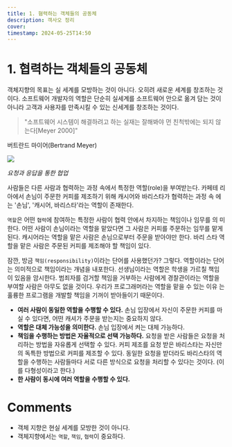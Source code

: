 ```yaml
---
title: 1. 혐력하는 객체들의 공동체
description: 객사오 정리
cover: 
timestamp: 2024-05-25T14:50
---
```

# 1. 협력하는 객체들의 공동체


객체지향의 목표는 실 세계를 모방하는 것이 아니다. 오히려 새로운 세계를 창조하는 것이다. 소프트웨어 개발자의 역할은 단순히 실세계를 소프트웨어 안으로 옮겨 담는 것이 아니라 고객과 사용자를 만족시킬 수 있는 신세계를 창조하는 것이다. 

> "소프트웨어 시스템이 해결하려고 하는 실재는 잘해봐야 먼 친척밖에는 되지 않는다[Meyer 2000]"
> 
 버트란드 마이어(Bertrand Meyer)


![](https://i.imgur.com/ng3E1I4.png)

_요청과 응답을 통한 협업_

사람들은 다른 사람과 협력하는 과정 속에서 특정한 역할(role)을 부여받는다. 카페테 리아에서 손님이 주문한 커피를 제조하기 위해 캐시어와 바리스타가 협력하는 과정 속 에는 '손님', '캐시어, 바리스타'라는 역할이 존재한다.

`역할`은 어떤 `협력`에 참여하는 특정한 사람이 협력 안에서 차지하는 책임이나 임무를 의 미한다. 어떤 사람이 손님이라는 역할을 맡았다면 그 사람은 커피를 주문하는 임무를 맡게 된다. 캐시어라는 역할을 맡은 사람은 손님으로부터 주문을 받아야만 한다. 바리 스타 역할을 맡은 사람은 주문된 커피를 제조해야 할 책임이 있다.

잠깐, 방금 `책임(responsibility)`이라는 단어를 사용했던가? 그렇다. 역할이라는 단어 는 의미적으로 책임이라는 개념을 내포한다. 선생님이라는 역할은 학생을 가르칠 책임 이 있음을 암시한다. 범죄자를 검거할 책임을 거부하는 사람에게 경찰관이라는 역할을 부여할 사람은 아무도 없을 것이다. 우리가 프로그래머라는 역할을 맡을 수 있는 이유 는 훌륭한 프로그램을 개발할 책임을 기꺼이 받아들이기 때문이다.

- **여러 사람이 동일한 역할을 수행할 수 있다.** 손님 입장에서 자신이 주문한 커피를 마실 수 있다면, 어떤 캐셔가 주문을 받는지는 중요하지 않다.
- **역할은 대체 가능성을 의미한다.** 손님 입장에서 켜는 대체 가능하다.
- **책임을 수행하는 방법은 자율적으로 선택 가능하다.** 요청을 받은 사람들은 요청을 처리하는 방법을 자유롭게 선택할 수 있다. 커피 제조를 요청 받은 바리스타는 자신만의 독특한 방법으로 커피를 제조할 수 있다. 동일한 요청을 받더라도 바리스타의 역할을 수행하는 사람들마다 서로 다른 방식으로 요청을 처리할 수 있다는 것이다. (이를 다형성이라고 한다.)
- **한 사람이 동시에 여러 역할을 수행할 수 있다.**


# Comments

- 객체 지향은 현실 세계를 모방한 것이 아니다.
- 객체지향에서는 `역할`, `책임`, `협력`이 중요하다.